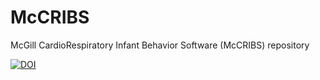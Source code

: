 # McCRIBS
McGill CardioRespiratory Infant Behavior Software (McCRIBS) repository

[![DOI](https://zenodo.org/badge/doi/10.5281/zenodo.31441.svg)](http://dx.doi.org/10.5281/zenodo.31441)
